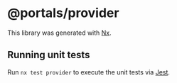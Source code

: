 # @portals/provider

This library was generated with [Nx](https://nx.dev).

## Running unit tests

Run `nx test provider` to execute the unit tests via [Jest](https://jestjs.io).
